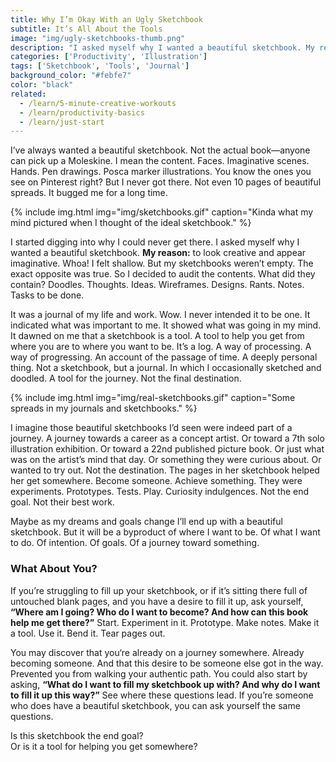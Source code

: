 ```yaml
---
title: Why I’m Okay With an Ugly Sketchbook
subtitle: It’s All About the Tools
image: "img/ugly-sketchbooks-thumb.png"
description: "I asked myself why I wanted a beautiful sketchbook. My reason: to look creative and appear imaginative. Whoa! I felt shallow. But my sketchbooks weren’t empty. The exact opposite was true."
categories: ['Productivity', 'Illustration']
tags: ['Sketchbook', 'Tools', 'Journal']
background_color: "#febfe7"
color: "black"
related:
  - /learn/5-minute-creative-workouts
  - /learn/productivity-basics
  - /learn/just-start
---
```


I’ve always wanted a beautiful sketchbook. Not the actual book—anyone can pick up a Moleskine. I mean the content. Faces. Imaginative scenes. Hands. Pen drawings. Posca marker illustrations. You know the ones you see on Pinterest right? But I never got there. Not even 10 pages of beautiful spreads. It bugged me for a long time.

{% include img.html img="img/sketchbooks.gif" caption="Kinda what my mind pictured when I thought of the ideal sketchbook." %}

I started digging into why I could never get there. I asked myself why I wanted a beautiful sketchbook. **My reason:** to look creative and appear imaginative. Whoa! I felt shallow. But my sketchbooks weren’t empty. The exact opposite was true. So I decided to audit the contents. What did they contain? Doodles. Thoughts. Ideas. Wireframes. Designs. Rants. Notes. Tasks to be done.

It was a journal of my life and work. Wow. I never intended it to be one. It indicated what was important to me. It showed what was going in my mind. It dawned on me that a sketchbook is a tool. A tool to help you get from where you are to where you want to be. It’s a log. A way of processing. A way of progressing. An account of the passage of time. A deeply personal thing. Not a sketchbook, but a journal. In which I occasionally sketched and doodled. A tool for the journey. Not the final destination.

{% include img.html img="img/real-sketchbooks.gif" caption="Some spreads in my journals and sketchbooks." %}

I imagine those beautiful sketchbooks I’d seen were indeed part of a journey. A journey towards a career as a concept artist. Or toward a 7th solo illustration exhibition. Or toward a 22nd published picture book. Or just what was on the artist’s mind that day. Or something they were curious about. Or wanted to try out. Not the destination. The pages in her sketchbook helped her get somewhere. Become someone. Achieve something. They were experiments. Prototypes. Tests. Play. Curiosity indulgences. Not the end goal. Not their best work.

Maybe as my dreams and goals change I’ll end up with a beautiful sketchbook. But it will be a byproduct of where I want to be. Of what I want to do. Of intention. Of goals. Of a journey toward something.

### What About You?
If you’re struggling to fill up your sketchbook, or if it’s sitting there full of untouched blank pages, and you have a desire to fill it up, ask yourself, **“Where am I going? Who do I want to become? And how can this book help me get there?”** Start. Experiment in it. Prototype. Make notes. Make it a tool. Use it. Bend it. Tear pages out. 

You may discover that you‘re already on a journey somewhere. Already becoming someone. And that this desire to be someone else got in the way. Prevented you from walking your authentic path. You could also start by asking, **“What do I want to fill my sketchbook up with? And why do I want to fill it up this way?”** See where these questions lead. If you’re someone who does have a beautiful sketchbook, you can ask yourself the same questions.

Is this sketchbook the end goal?  
Or is it a tool for helping you get somewhere?